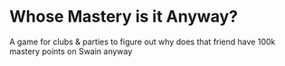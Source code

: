 # Whose Mastery is it Anyway?

A game for clubs & parties to figure out why does that friend have 100k mastery points on Swain anyway
